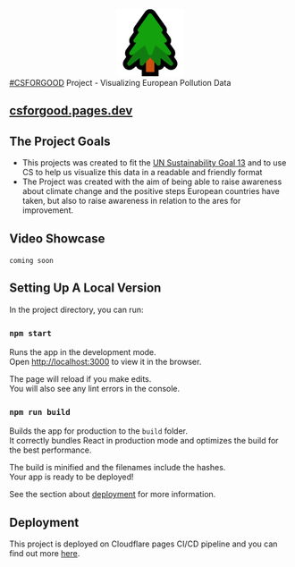 <div style="text-align:center"><img src="https://github.com/71xn/csforgoodproject/raw/master/src/logo.png" /></div

# [#CSFORGOOD](https://twitter.com/search?q=%23CSFORGOOD) Project - Visualizing European Pollution Data

## [csforgood.pages.dev](https://csforgood.pages.dev)
## The Project Goals
* This projects was created to fit the [UN Sustainability Goal 13](https://sdgs.un.org/goals/goal13) and to use CS to help us visualize this data in a readable and friendly format
* The Project was created with the aim of being able to raise awareness about climate change and the positive steps European countries have taken, but also to raise awareness in relation to the ares for improvement.

## Video Showcase 

`coming soon`

## Setting Up A Local Version

In the project directory, you can run:

### `npm start`

Runs the app in the development mode.\
Open [http://localhost:3000](http://localhost:3000) to view it in the browser.

The page will reload if you make edits.\
You will also see any lint errors in the console.

### `npm run build`

Builds the app for production to the `build` folder.\
It correctly bundles React in production mode and optimizes the build for the best performance.

The build is minified and the filenames include the hashes.\
Your app is ready to be deployed!

See the section about [deployment](https://facebook.github.io/create-react-app/docs/deployment) for more information.


## Deployment

This project is deployed on Cloudflare pages CI/CD pipeline and you can find out more [here](https://pages.cloudflare.com/). 
